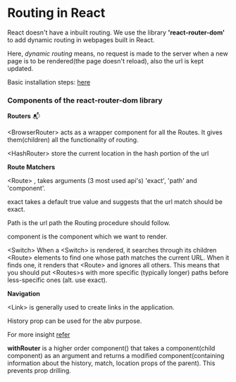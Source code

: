 # Routing in React

React doesn't have a inbuilt routing. We use the library **'react-router-dom'** to add dynamic routing in webpages built in React.

Here, _dynamic routing_ means, no request is made to the server when a new page is to be rendered\(the page doesn't reload\), also the url is kept updated.

Basic installation steps: [here](https://www.npmjs.com/package/react-router-dom)

### Components of the react-router-dom library

**Routers** 📬

&lt;BrowserRouter&gt; acts as a wrapper component for all the Routes. It gives them\(children\) all the functionality of routing.

&lt;HashRouter&gt; store the current location in the hash portion of the url

**Route Matchers** 

&lt;Route&gt; , takes arguments \(3 most used api's\) 'exact', 'path' and 'component'.

exact takes a default true value and suggests that the url match should be exact.

Path is the url path the Routing procedure should follow.

component is the component which we want to render. 

&lt;Switch&gt;  When a &lt;Switch&gt;  is rendered, it searches through its children &lt;Route&gt; elements to find one whose path matches the current URL. When it finds one, it renders that &lt;Route&gt; and ignores all others. This means that you should put &lt;Routes&gt;s with more specific \(typically longer\) paths before less-specific ones \(alt. use exact\).

**Navigation**

&lt;Link&gt; is generally used to create links in the application. 

History prop can be used for the abv purpose.

For more insight [refer](https://codesandbox.io/s/hidden-dawn-298hg)

**withRouter**  is a higher order component\(\) that takes a component\(child component\) as an argument and returns a modified component\(containing information about the history, match, location props of the parent\). This prevents prop drilling. 




